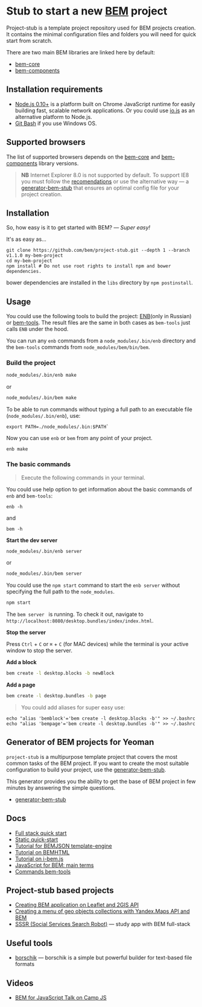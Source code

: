 # Stub to start a new [BEM](https://bem.info) project

Project-stub is a template project repository used for BEM projects creation. It contains the minimal configuration files and folders you will need for quick start from scratch.

There are two main BEM libraries are linked here by default:

* [bem-core](https://en.bem.info/libs/bem-core/)
* [bem-components](https://en.bem.info/libs/bem-components/)

## Installation requirements

* [Node.js 0.10+](http://nodejs.org) is a platform built on Chrome JavaScript runtime for easily building fast, scalable network applications. Or you could use [io.js](https://iojs.org/en/index.html) as an alternative platform to Node.js.
* [Git Bash](http://msysgit.github.io/) if you use Windows OS.

## Supported browsers

The list of supported browsers depends on the [bem-core](https://en.bem.info/libs/bem-core/current/#supported-browsers) and [bem-components](https://en.bem.info/libs/bem-components/current/#supported-browsers) library versions.

>**NB** Internet Explorer 8.0 is not supported by default. To support IE8 you must follow the [recomendations](https://en.bem.info/libs/bem-components/v2.1.0/#support-ie8) or use the alternative way — a [generator-bem-stub](https://en.bem.info/tools/bem/bem-stub/) that ensures an optimal config file for your project creation.

## Installation

So, how easy is it to get started with BEM? — *Super easy!*

It's as easy as...

```
git clone https://github.com/bem/project-stub.git --depth 1 --branch v1.1.0 my-bem-project
cd my-bem-project
npm install # Do not use root rights to install npm and bower dependencies.
```

bower dependencies are installed in the `libs` directory by `npm postinstall`.

## Usage

You could use the following tools to build the project: [ENB](https://ru.bem.info/tools/bem/enb-bem-techs/)(only in Russian) or [bem-tools](https://bem.info/tools/bem/bem-tools/). The result files are the same in both cases as `bem-tools` just calls `ENB` under the hood.

You can run any `enb` commands from a `node_modules/.bin/enb` directory and the `bem-tools` commands from `node_modules/bem/bin/bem`.

### Build the project

```bash
node_modules/.bin/enb make
```
or 
```bash
node_modules/.bin/bem make
```

To be able to run commands without typing a full path to an executable file (`node_modules/.bin/enb`), use:

```
export PATH=./node_modules/.bin:$PATH`
```

Now you can use `enb` or `bem` from any point of your project.

```
enb make
```

### The basic commands

>Execute the following commands in your terminal.

You could use help option to get information about the basic commands of `enb` and `bem-tools`:

```
enb -h
```
and

```
bem -h
```

**Start the dev server**

```bash
node_modules/.bin/enb server
```
or 
```bash
node_modules/.bin/bem server
```

You could use the `npm start` command to start the `enb server` without specifying the full path to the `node_modules`.

```bash
npm start
```

The `bem server ` is running. To check it out, navigate to `http://localhost:8080/desktop.bundles/index/index.html`.

**Stop the server**

Press `Ctrl` + `C` or `⌘` + `C` (for MAC devices) while the terminal is your active window to stop the server.

**Add a block**

```bash
bem create -l desktop.blocks -b newBlock
```

**Add a page**

```bash
bem create -l desktop.bundles -b page
```

>You could add aliases for super easy use:<br>
```
echo "alias 'bemblock'='bem create -l desktop.blocks -b'" >> ~/.bashrc
echo "alias 'bempage'='bem create -l desktop.bundles -b'" >> ~/.bashrc
```

## Generator of BEM projects for Yeoman

`project-stub` is a multipurpose template project that covers the most common tasks of the BEM project. If you want to create the most suitable configuration to build your project, use the [generator-bem-stub](https://en.bem.info/tools/bem/bem-stub/).

This generator provides you the ability to get the base of BEM project in few minutes by answering the simple questions.
- [generator-bem-stub](https://en.bem.info/tools/bem/bem-stub/)

## Docs

- [Full stack quick start](https://en.bem.info/articles/start-with-project-stub/)
- [Static quick-start](https://en.bem.info/tutorials/quick-start-static/)
- [Tutorial for BEMJSON template-engine](https://en.bem.info/technology/bemjson/current/bemjson/)
- [Tutorial on BEMHTML](https://en.bem.info/libs/bem-core/2.0.0/bemhtml/reference/)
- [Tutorial on i-bem.js](https://en.bem.info/tutorials/bem-js-tutorial/)
- [JavaScript for BEM: main terms](https://en.bem.info/articles/bem-js-main-terms/)
- [Commands bem-tools](https://en.bem.info/tools/bem/bem-tools/commands/)

## Project-stub based projects

- [Creating BEM application on Leaflet and 2GIS API](https://en.bem.info/tutorials/firm-card-story/)
- [Creating a menu of geo objects collections with Yandex.Maps API and BEM](https://en.bem.info/tutorials/yamapsbem/)
- [SSSR (Social Services Search Robot)](https://github.com/bem/sssr) — study app with BEM full-stack

## Useful tools

- [borschik](https://en.bem.info/tools/optimizers/borschik/) — borschik is a simple but powerful builder for text-based file formats

## Videos
- [BEM for JavaScript Talk on Camp JS](https://en.bem.info/talks/campjs-melbourne-2014/)
